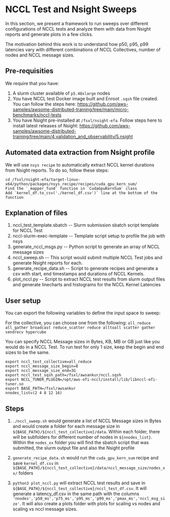# NCCL Test and Nsight Sweeps

In this section, we present a framework to run sweeps over different configurations of NCCL tests and analyze them with data from Nsight reports and generate plots in a few clicks.

The motivation behind this work is to understand how p50, p95, p99 latencies vary with different combinations of NCCL Collectives, number of nodes and NCCL message sizes. 

## Pre-requisities

We require that you have:

1. A slurm cluster available of `p5.48xlarge` nodes
2. You have NCCL test Docker image built and Enroot `.sqsh` file created. You can follow the steps here: https://github.com/aws-samples/awsome-distributed-training/tree/main/micro-benchmarks/nccl-tests
3. You have Nsight pre-installed at `/fsxl/nsight-efa`. Follow steps here to install latest releases of Nsight: https://github.com/aws-samples/awsome-distributed-training/tree/main/4.validation_and_observability/5.nsight

## Automated data extraction from Nsight profile

We will use `nsys recipe` to automatically extract NCCL kernel durations from Nsight reports. To do so, follow these steps:

```
cd /fsxl/nsight-efa/target-linux-x64/python/packages/nsys_recipe/recipes/cuda_gpu_kern_sum/
Find the `_mapper_fund` function in `CudaGpuKernSum` class
Add `kernel_df.to_csv('./kernel_df.csv')` line at the bottom of the function
```
## Explanation of files

1. nccl_test_template.sbatch -- Slurm submission sbatch script template for NCCL Test
2. nccl-slurm-exec-template -- Template script setup to profile the job with nsys
3. generate_nccl_msgs.py -- Python script to generate an array of NCCL message sizes
4. nccl_sweep.sh -- This script would submit multiple NCCL Test jobs and generate Nsight reports for each.
5. generate_recipe_data.sh -- Script to generate recipes and generate a csv with start, end timestamps and durations of NCCL Kernels.
6. plot_nccl.py -- Script to extract NCCL test results from slurm output files and generate linecharts and histograms for the NCCL Kernel Latencies

## User setup

You can export the following variables to define the input space to sweep:

For the collective, you can choose one from the following: `all_reduce all_gather broadcast reduce_scatter reduce alltoall scatter gather sendrecv hypercube`

You can specify NCCL Message sizes in Bytes, KB, MB or GB just like you would do in a NCCL Test. To run test for only 1 size, keep the begin and end sizes to be the same. 

```
export nccl_test_collective=all_reduce
export nccl_message_size_begin=8
export nccl_message_size_end=3G
export nccl_test_sqsh_path=/fsxl/awsankur/nccl.sqsh
export NCCL_TUNER_PLUGIN=/opt/aws-ofi-nccl/install/lib/libnccl-ofi-tuner.so
export BASE_PATH=/fsxl/awsankur
nnodes_list=(2 4 8 12 16)
```

## Steps

1. `./nccl_sweep.sh` would generate a list of NCCL Message sizes in Bytes and would create a folder for each message size in `${BASE_PATH}/${nccl_test_collective}/data`. Within each folder, there will be subfolders  for different number of nodes in `${nnodes_list}`. Within the `nodes_xx` folder you will find the sbatch script that was submitted, the slurm output file and also the Nsight profile

2. `generate_recipe_data.sh` would run the `cuda_gpu_kern_sum` recipe and save `kernel_df.csv` in `${BASE_PATH}/${nccl_test_collective}/data/nccl_message_size/nodes_xx/` folders

3. `python3 plot_nccl.py` will extract NCCL test results and save in `${BASE_PATH}/${nccl_test_collective}/nccl_test_df.csv`. It will generate a latency_df.csv in the same path with the columns `'nnodes','p50_ms','p75_ms','p95_ms','p99_ms','pmax_ms','nccl_msg_size'`. It will also create a plots folder with plots for scaling vs nodes and scaling vs nccl message sizes.

